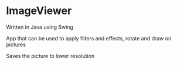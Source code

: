 # ImageViewer

Written in Java using Swing

App that can be used to apply filters and effects, rotate and draw on pictures

Saves the picture to lower resolution
